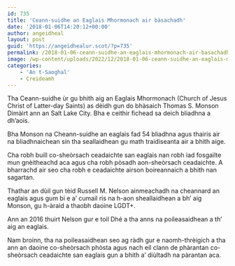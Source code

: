 ```yaml
---
id: 735
title: 'Ceann-suidhe an Eaglais Mhormonach air bàsachadh'
date: '2018-01-06T14:20:12+00:00'
author: angeidheal
layout: post
guid: 'https://angeidhealur.scot/?p=735'
permalink: /2018-01-06-ceann-suidhe-an-eaglais-mhormonach-air-basachadh/
image: /wp-content/uploads/2022/12/2018-01-06-ceann-suidhe-an-eaglais-mhormonach-air-basachadh.webp
categories:
    - 'An t-Saoghal'
    - Creideamh
---
```


Tha Ceann-suidhe ùr gu bhith aig an Eaglais Mhormonach (Church of Jesus Christ of Latter-day Saints) as dèidh gun do bhàsaich Thomas S. Monson Dimàirt ann an Salt Lake City. Bha e ceithir fichead sa deich bliadhna a dh’aois.

Bha Monson na Cheann-suidhe an eaglais fad 54 bliadhna agus thairis air na bliadhnaichean sin tha seallaidhean gu math traidiseanta air a bhith aige.

Cha robh buill co-sheòrsach ceadaichte san eaglais nan robh iad fosgailte mun gnèitheachd aca agus cha robh pòsadh aon-sheòrsach ceadaichte. A bharrachd air seo cha robh e ceadaichte airson boireannaich a bhith nan sagartan.

Thathar an dùil gun tèid Russell M. Nelson ainmeachadh na cheannard an eaglais agus gum bi e a’ cumail ris na h-aon sheallaidhean a bh’ aig Monson, gu h-àraid a thaobh daoine LGDT+.

Ann an 2016 thuirt Nelson gur e toil Dhé a tha anns na poileasaidhean a th’ aig an eaglais.

Nam broinn, tha na poileasaidhean seo ag ràdh gur e naomh-thrèigich a tha ann an daoine co-sheòrsach phòsta agus nach eil clann de phàrantan co-sheòrsach ceadaichte san eaglais gun a bhith a’ diùltadh na pàrantan aca.